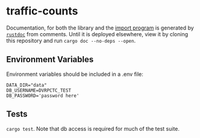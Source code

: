 # traffic-counts

Documentation, for both the library and the [import program](src/bin/import.rs) is generated by [`rustdoc`](https://doc.rust-lang.org/rustdoc/index.html) from comments. Until it is deployed elsewhere, view it by cloning this repository and run `cargo doc --no-deps --open`.

## Environment Variables

Environment variables should be included in a .env file:

```.env
DATA_DIR="data"
DB_USERNAME=DVRPCTC_TEST 
DB_PASSWORD='password here'
```

## Tests

`cargo test`. Note that db access is required for much of the test suite.

